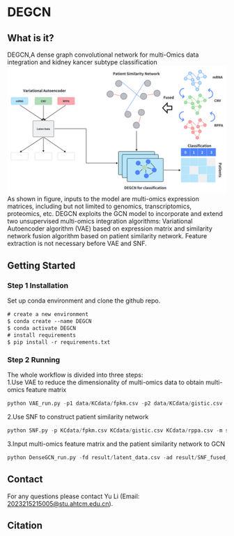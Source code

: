 # DEGCN
## What is it?
DEGCN,A dense graph convolutional network for multi-Omics data integration and kidney kancer subtype classification<br>
![Image text](https://github.com/yoyolooki/DEGCN/blob/main/data/Figs1.png)
As shown in figure, inputs to the model are multi-omics expression matrices, including but not limited to genomics, transcriptomics, proteomics, etc. DEGCN exploits the GCN model to incorporate and extend two unsupervised multi-omics integration algorithms: Variational Autoencoder algorithm (VAE) based on expression matrix and similarity network fusion algorithm based on patient similarity network. Feature extraction is not necessary before VAE and SNF. <br>

## Getting Started
### Step 1 Installation
Set up conda environment and clone the github repo.
```
# create a new environment
$ conda create --name DEGCN
$ conda activate DEGCN
# install requirements
$ pip install -r requirements.txt
```
###  Step 2 Running
The whole workflow is divided into three steps: <br>
1.Use VAE to reduce the dimensionality of multi-omics data to obtain multi-omics feature matrix
```Python
python VAE_run.py -p1 data/KCdata/fpkm.csv -p2 data/KCdata/gistic.csv -p3 data/KCdata/rppa.csv -s 0 -d gpu -e 100 -m 0 -bs 16
```
2.Use SNF to construct patient similarity network <br>
```Python
python SNF.py -p KCdata/fpkm.csv KCdata/gistic.csv KCdata/rppa.csv -m sqeuclidean
```
3.Input multi-omics feature matrix  and the patient similarity network to GCN <br>
```Python
python DenseGCN_run.py -fd result/latent_data.csv -ad result/SNF_fused_matrix.csv -ld data/KCdata/sample_classes.csv -ts KCdata/test_sample.csv -m 0 -d gpu -p 20
```

## Contact
For any questions please contact Yu Li (Email: 2023215215005@stu.ahtcm.edu.cn).

## Citation

